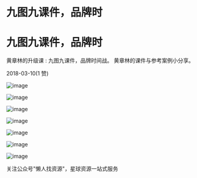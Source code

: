 # 九图九课件，品牌时

# 九图九课件，品牌时

黄章林的升级课 : 九图九课件，品牌时间战。 黄章林的课件与参考案例小分享。

2018-03-10(1 赞)

![image](img/Image_263.png)

![image](img/Image_264.png)

![image](img/Image_265.png)

![image](img/Image_266.png)

![image](img/Image_267.png)

![image](img/Image_268.png)

![image](img/Image_269.png)

关注公众号"懒人找资源"，星球资源一站式服务